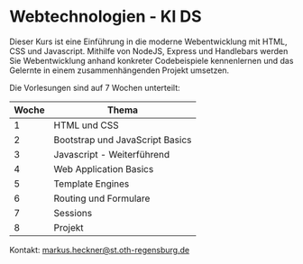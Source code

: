# Webtechnologien - KI DS

Dieser Kurs ist eine Einführung in die moderne Webentwicklung mit HTML, CSS und Javascript.
Mithilfe von NodeJS, Express und Handlebars werden Sie Webentwicklung anhand konkreter Codebeispiele kennenlernen und das Gelernte in einem zusammenhängenden Projekt umsetzen.

Die Vorlesungen sind auf 7 Wochen unterteilt:

Woche  | Thema
------ | -------
1 | HTML und CSS
2 | Bootstrap und JavaScript Basics
3 | Javascript - Weiterführend
4 | Web Application Basics
5 | Template Engines
6 | Routing und Formulare
7 | Sessions
8 | Projekt

Kontakt: markus.heckner@st.oth-regensburg.de
